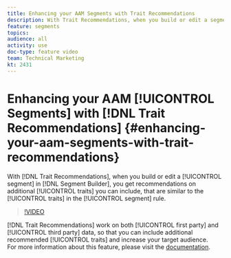 ```yaml
---
title: Enhancing your AAM Segments with Trait Recommendations
description: With Trait Recommendations, when you build or edit a segment in Segment Builder, you get recommendations on additional traits you can include, that are similar to the traits in the segment rule.
feature: segments
topics: 
audience: all
activity: use
doc-type: feature video
team: Technical Marketing
kt: 2431
---
```


# Enhancing your AAM [!UICONTROL Segments] with [!DNL Trait Recommendations] {#enhancing-your-aam-segments-with-trait-recommendations}

With [!DNL Trait Recommendations], when you build or edit a [!UICONTROL segment] in [!DNL Segment Builder], you get recommendations on additional [!UICONTROL traits] you can include, that are similar to the [!UICONTROL traits] in the [!UICONTROL segment] rule.

>[!VIDEO](https://video.tv.adobe.com/v/26228/?quality=12)

[!DNL Trait Recommendations] work on both [!UICONTROL first party] and [!UICONTROL third party] data, so that you can include additional recommended [!UICONTROL traits] and increase your target audience.  
For more information about this feature, please visit the [documentation](https://experiencecloud.adobe.com/resources/help/en_US/aam/trait-recommendations.html).